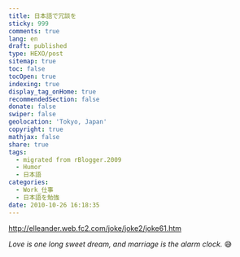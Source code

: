 ```yaml
---
title: 日本語で冗談を
sticky: 999
comments: true
lang: en
draft: published
type: HEXO/post
sitemap: true
toc: false
tocOpen: true
indexing: true
display_tag_onHome: true
recommendedSection: false
donate: false
swiper: false
geolocation: 'Tokyo, Japan'
copyright: true
mathjax: false
share: true
tags:
  - migrated from rBlogger.2009
  - Humor
  - 日本語
categories:
  - Work_仕事
  - 日本語を勉強
date: 2010-10-26 16:18:35
---
```


 http://elleander.web.fc2.com/joke/joke2/joke61.htm
 
 
 _Love is one long sweet dream, and marriage is the alarm clock._ 😅
